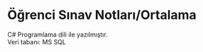 # Öğrenci Sınav Notları/Ortalama
<p> C# Programlama dili ile yazılmıştır.<br/>
 Veri tabanı: MS SQL
</p>
 
